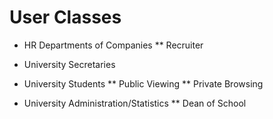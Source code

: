 # User Classes
* HR Departments of Companies
** Recruiter

* University Secretaries

* University Students
** Public Viewing 
** Private Browsing

* University Administration/Statistics
** Dean of School

